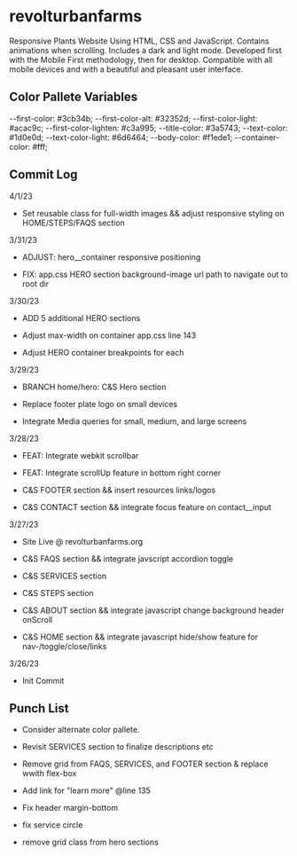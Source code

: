 # revolturbanfarms

Responsive Plants Website Using HTML, CSS and JavaScript.
Contains animations when scrolling.
Includes a dark and light mode.
Developed first with the Mobile First methodology, then for desktop.
Compatible with all mobile devices and with a beautiful and pleasant user interface.

## Color Pallete Variables

  --first-color: #3cb34b;
  --first-color-alt: #32352d;
  --first-color-light: #acac9c;
  --first-color-lighten: #c3a995;
  --title-color: #3a5743;
  --text-color: #1d0e0d;
  --text-color-light: #6d6464;
  --body-color: #f1ede1;
  --container-color: #fff;

## Commit Log

4/1/23 

- Set reusable class for full-width images && adjust responsive styling on HOME/STEPS/FAQS section

3/31/23

- ADJUST: hero__container responsive positioning

- FIX: app.css HERO section background-image url path to navigate out to root dir

3/30/23

- ADD 5 additional HERO sections

- Adjust max-width on container app.css line 143

- Adjust HERO container breakpoints for each

3/29/23

- BRANCH home/hero: C&S Hero section

- Replace footer plate logo on small devices

- Integrate Media queries for small, medium, and large screens

3/28/23

- FEAT: Integrate webkit scrollbar

- FEAT: Integrate scrollUp feature in bottom right corner

- C&S FOOTER section && insert resources links/logos

- C&S CONTACT section && integrate focus feature on contact__input

3/27/23

- Site Live @ revolturbanfarms.org

- C&S FAQS section && integrate javscript accordion toggle

- C&S SERVICES section

- C&S STEPS section

- C&S ABOUT section && integrate javascript change background header onScroll

- C&S HOME section && integrate javascript hide/show feature for nav-/toggle/close/links

3/26/23

- Init Commit

## Punch List

- Consider alternate color pallete.

- Revisit SERVICES section to finalize descriptions etc

- Remove grid from FAQS, SERVICES, and FOOTER section & replace wwith flex-box 

- Add link for "learn more" @line 135

- Fix header margin-bottom

- fix service circle

- remove grid class from hero sections